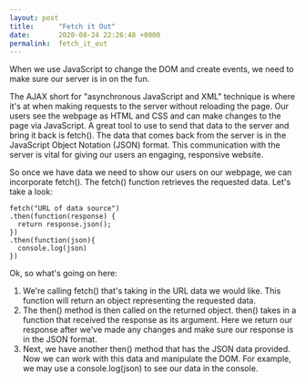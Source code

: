 ```yaml
---
layout: post
title:      "Fetch it Out"
date:       2020-08-24 22:26:48 +0000
permalink:  fetch_it_out
---
```



When we use JavaScript to change the DOM and create events, we need to make sure our server is in on the fun.

The AJAX short for "asynchronous JavaScript and XML" technique is where it's at when making requests to the server without reloading the page. Our users see the webpage as HTML and CSS and can make changes to the page via JavaScript. A great tool to use to send that data to the server and bring it back is fetch(). The data that comes back from the server is in the JavaScript Object Notation (JSON) format. This communication with the server is vital for giving our users an engaging, responsive website.

So once we have data we need to show our users on our webpage, we can incorporate fetch(). The fetch() function retrieves the requested data. Let's take a look:

```
fetch("URL of data source")
.then(function(response) {
  return response.json();
})
.then(function(json){
  console.log(json)
})
```

Ok, so what's going on here:

1. We're calling fetch() that's taking in the URL data we would like. This function will return an object representing the requested data.
2. The then() method is then called on the returned object. then() takes in a function that received the response as its argument. Here we return our response after we've made any changes and make sure our response is in the JSON format.
3. Next, we have another then() method that has the JSON data provided. Now we can work with this data and manipulate the DOM. For example, we may use a console.log(json) to see our data in the console.


    


